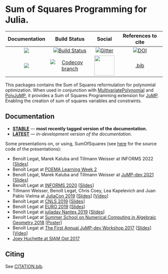# Sum of Squares Programming for Julia.

| **Documentation** | **Build Status** | **Social** | **References to cite** |
|:-----------------:|:----------------:|:----------:|:----------------------:|
| [![][docs-stable-img]][docs-stable-url] | [![Build Status][build-img]][build-url] | [![Gitter][gitter-img]][gitter-url] | [![DOI][zenodo-img]][zenodo-url] |
| [![][docs-latest-img]][docs-latest-url] | [![Codecov branch][codecov-img]][codecov-url] | [<img src="https://upload.wikimedia.org/wikipedia/en/a/af/Discourse_logo.png" width="64">][discourse-url] | [.bib](https://github.com/jump-dev/SumOfSquares.jl/blob/master/CITATION.bib) |

This packages contains the Sum of Squares reformulation for polynomial optimization.
When used in conjunction with [MultivariatePolynomial](https://github.com/JuliaAlgebra/MultivariatePolynomials.jl) and [PolyJuMP](https://github.com/jump-dev/PolyJuMP.jl), it provides a Sum of Squares Programming extension for [JuMP](https://github.com/jump-dev/JuMP.jl).
Enabling the creation of sum of squares variables and constraints.

## Documentation

- [**STABLE**][docs-stable-url] &mdash; **most recently tagged version of the documentation.**
- [**LATEST**][docs-latest-url] &mdash; *in-development version of the documentation.*

Some presentations on, or using, SumOfSquares (see [here](https://github.com/blegat/SumOfSquaresSlides) for the source code of the presentations):
  * Benoît Legat, Marek Kaluba and Tillmann Weisser at INFORMS 2022 [[Slides](https://drive.google.com/file/d/1rlsIxgcnKWT436k4MNenjHfgH0UYRLAB/view?usp=share_link)]
  * Benoît Legat at [POEMA Learning Week 2](http://poema-network.eu/index.php/news-and-events/project-workshops/13-poema-learning-week-2)
  * Benoît Legat, Marek Kaluba and Tillmann Weisser at [JuMP-dev 2021](https://pretalx.com/juliacon2021/talk/L8DTE3/) [[Slides](https://drive.google.com/file/d/1HtArDFNMQ6IYUqRjSWR3JviJp9xLtSlB/view?usp=sharing)]
  * Benoît Legat at [INFORMS 2020](http://meetings2.informs.org/wordpress/annual2020/) [[Slides](https://drive.google.com/file/d/1lb8NtOWCikTYm6KRUZCSLYgaUjqIsSyV/view?usp=sharing)]
  * Tillmann Weisser, Benoît Legat, Chris Coey, Lea Kapelevich and Juan Pablo Vielma at [JuliaCon 2019](https://juliacon.org/2019/) [[Slides](https://drive.google.com/open?id=1HiA-praFyejE0Z3nVSpFEv938TAcPjA9)] [[Video](https://www.youtube.com/watch?v=cTmqmPcroFo)]
  * Benoît Legat at [CNLS 2019](https://cnls.lanl.gov/External/showtalksummary.php?selection=7768) [[Slides](https://drive.google.com/open?id=1kNF18C7RY2zi7jcZBMO1PRXtHuvVTFPn)]
  * Benoît Legat at [EURO 2019](https://www.euro2019dublin.com/) [[Slides](https://drive.google.com/open?id=1Wry56NzzL4QBRSwuhP4AlKOe2i2FL7dk)]
  * Benoît Legat at [juliaday Nantes 2019](https://julialang.univ-nantes.fr/programme/) [[Slides](https://drive.google.com/open?id=1pN3G9Pr8jbzK9EEaJ9a6p_qKwSbxb2bo)]
  * Benoît Legat at [Summer School on Numerical Computing in Algebraic Geometry 2018](https://www.mis.mpg.de/calendar/conferences/2018/nc2018.html) [[Poster](https://drive.google.com/open?id=1pf9rdoVEjAnD164rptLki1AG0AH4i88M)]
  * Benoît Legat at [The First Annual JuMP-dev Workshop 2017](https://jump.dev/meetings/mit2017/) [[Slides](https://drive.google.com/file/d/1ea5eSMvMB3jXPuljzNGmMKied-n50YIo/view?usp=sharing)] [[Video](https://youtu.be/kyo72yWYr54)]
  * [Joey Huchette at SIAM Opt 2017](https://docs.google.com/presentation/d/1ASfjB1TdLJmYxT0b6rnyGh9eLbMc-66bTOt3_3yvc90/edit?usp=sharing)

## Citing

See [CITATION.bib](https://github.com/jump-dev/SumOfSquares.jl/blob/master/CITATION.bib).

[docs-stable-img]: https://img.shields.io/badge/docs-stable-blue.svg
[docs-latest-img]: https://img.shields.io/badge/docs-latest-blue.svg
[docs-stable-url]: https://jump.dev/SumOfSquares.jl/stable
[docs-latest-url]: https://jump.dev/SumOfSquares.jl/latest

[build-img]: https://github.com/jump-dev/SumOfSquares.jl/workflows/CI/badge.svg?branch=master
[build-url]: https://github.com/jump-dev/SumOfSquares.jl/actions?query=workflow%3ACI
[codecov-img]: http://codecov.io/github/jump-dev/SumOfSquares.jl/coverage.svg?branch=master
[codecov-url]: http://codecov.io/github/jump-dev/SumOfSquares.jl?branch=master

[gitter-url]: https://gitter.im/JuliaOpt/SumOfSquares.jl?utm_source=share-link&utm_medium=link&utm_campaign=share-link
[gitter-img]: https://badges.gitter.im/JuliaOpt/SumOfSquares.jl.svg
[discourse-url]: https://discourse.julialang.org/c/domain/opt

[zenodo-url]: https://doi.org/10.5281/zenodo.1208672
[zenodo-img]: https://zenodo.org/badge/DOI/10.5281/zenodo.1208672.svg

